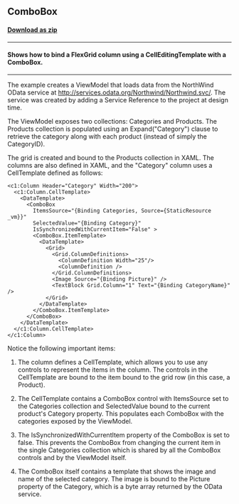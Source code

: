 ## ComboBox
#### [Download as zip](https://grapecity.github.io/DownGit/#/home?url=https://github.com/GrapeCity/ComponentOne-WPF-Samples/tree/master/NET_4.5.2/C1.WPF.FlexGrid/CS/ComboBox/ComboBox)
____
#### Shows how to bind a FlexGrid column using a CellEditingTemplate with a ComboBox.
____
The example creates a ViewModel that loads data from the NorthWind OData
service at http://services.odata.org/Northwind/Northwind.svc/. The service
was created by adding a Service Reference to the project at design time.

The ViewModel exposes two collections: Categories and Products. The Products
collection is populated using an Expand("Category") clause to retrieve the
category along with each product (instead of simply the CategoryID).

The grid is created and bound to the Products collection in XAML. The columns
are also defined in XAML, and the "Category" column uses a CellTemplate
defined as follows:

```
<c1:Column Header="Category" Width="200">
  <c1:Column.CellTemplate>
    <DataTemplate>
      <ComboBox
        ItemsSource="{Binding Categories, Source={StaticResource _vm}}"
        SelectedValue="{Binding Category}"
        IsSynchronizedWithCurrentItem="False" >
        <ComboBox.ItemTemplate>
          <DataTemplate>
            <Grid>
              <Grid.ColumnDefinitions>
                <ColumnDefinition Width="25"/>
                <ColumnDefinition />
              </Grid.ColumnDefinitions>
              <Image Source="{Binding Picture}" />
              <TextBlock Grid.Column="1" Text="{Binding CategoryName}" />
            </Grid>
          </DataTemplate>
        </ComboBox.ItemTemplate>
      </ComboBox>
    </DataTemplate>
  </c1:Column.CellTemplate>
</c1:Column>
```
Notice the following important items:

1) The column defines a CellTemplate, which allows you to use any controls to
represent the items in the column. The controls in the CellTemplate are bound
to the item bound to the grid row (in this case, a Product).

2) The CellTemplate contains a ComboBox control with ItemsSource set to the 
Categories collection and SelectedValue bound to the current product's Category
property. This populates each ComboBox with the categories exposed by the
ViewModel.

3) The IsSynchronizedWithCurrentItem property of the ComboBox is set to false.
This prevents the ComboBox from changing the current item in the single Categories
collection which is shared by all the ComboBox controls and by the ViewModel itself.

4) The ComboBox itself contains a template that shows the image and name of the 
selected category. The image is bound to the Picture property of the Category, which
is a byte array returned by the OData service.

